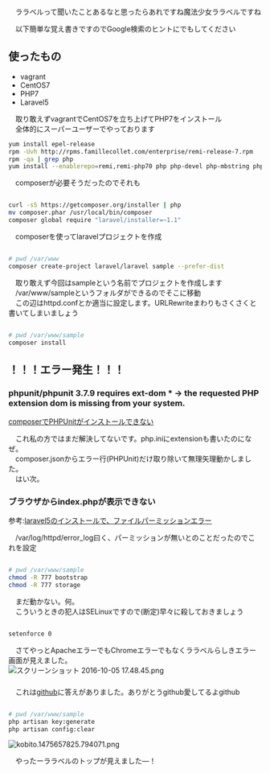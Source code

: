   
　ララベルって聞いたことあるなと思ったらあれですね魔法少女ララベルですね  
  
　以下簡単な覚え書きですのでGoogle検索のヒントにでもしてください  
  
## 使ったもの  
 - vagrant  
 - CentOS7  
 - PHP7  
 - Laravel5  
  
　取り敢えずvagrantでCentOS7を立ち上げてPHP7をインストール  
　全体的にスーパーユーザーでやっております  
  
``` bash
yum install epel-release
rpm -Uvh http://rpms.famillecollet.com/enterprise/remi-release-7.rpm
rpm -qa | grep php
yum install --enablerepo=remi,remi-php70 php php-devel php-mbstring php-pdo php-gd

```  
  
　composerが必要そうだったのでそれも  
  
``` bash

curl -sS https://getcomposer.org/installer | php
mv composer.phar /usr/local/bin/composer
composer global require "laravel/installer=~1.1"

```  
  
　composerを使ってlaravelプロジェクトを作成  
  
``` bash

# pwd /var/www
composer create-project laravel/laravel sample --prefer-dist

```  
  
　取り敢えず今回はsampleという名前でプロジェクトを作成します  
　/var/www/sampleというフォルダができるのでそこに移動  
　この辺はhttpd.confとか適当に設定します。URLRewriteまわりもさくさくと書いてしまいましょう  
  
``` bash

# pwd /var/www/sample
composer install

```  
  
## ！！！エラー発生！！！  
  
### phpunit/phpunit 3.7.9 requires ext-dom * -> the requested PHP extension dom is missing from your system.  
[composerでPHPUnitがインストールできない](http://blue-goheimochi.hatenablog.com/entry/2013/07/24/composer%E3%81%A7PHPUnit%E3%81%8C%E3%82%A4%E3%83%B3%E3%82%B9%E3%83%88%E3%83%BC%E3%83%AB%E3%81%A7%E3%81%8D%E3%81%AA%E3%81%84)  
  
　これ私の方ではまだ解決してないです。php.iniにextensionも書いたのになぜ。  
　composer.jsonからエラー行(PHPUnit)だけ取り除いて無理矢理動かしました。  
　はい次。  
  
### ブラウザからindex.phpが表示できない  
  
参考:[laravel5のインストールで、ファイルパーミッションエラー](http://momoiro-tj.hateblo.jp/entry/2016/01/12/221657)  
  
　/var/log/httpd/error_log曰く、パーミッションが無いとのことだったのでこれを設定  
  
``` bash

# pwd /var/www/sample
chmod -R 777 bootstrap
chmod -R 777 storage

```  
  
　まだ動かない。何。  
　こういうときの犯人はSELinuxですので(断定)早々に殺しておきましょう  
  
``` bash

setenforce 0

```  
  
　さてやっとApacheエラーでもChromeエラーでもなくララベルらしきエラー画面が見えました。  
![スクリーンショット 2016-10-05 17.48.45.png](/blog/assets/img/b17eca74-70ee-0a1b-e96c-8203a808070f.png "スクリーンショット 2016-10-05 17.48.45.png")  
  
###   
  
　これは[github](https://github.com/laravel/framework/issues/9080)に答えがありました。ありがとうgithub愛してるよgithub  
  
``` bash

# pwd /var/www/sample
php artisan key:generate
php artisan config:clear

```  
  
![kobito.1475657825.794071.png](/blog/assets/img/0f4949c3-3bd9-f211-4aff-2809c374d440.png "kobito.1475657825.794071.png")  
  
　やったーララベルのトップが見えました―！  
